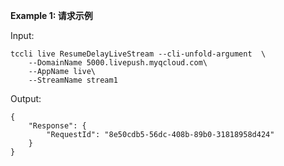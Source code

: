 **Example 1: 请求示例**



Input: 

```
tccli live ResumeDelayLiveStream --cli-unfold-argument  \
    --DomainName 5000.livepush.myqcloud.com\
    --AppName live\
    --StreamName stream1
```

Output: 
```
{
    "Response": {
        "RequestId": "8e50cdb5-56dc-408b-89b0-31818958d424"
    }
}
```

